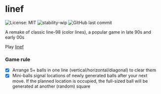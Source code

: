 # linef

![License: MIT](https://img.shields.io/badge/License-MIT-green.svg?style=flat-square)
![stability-wip](https://img.shields.io/badge/stability-wip-yellow.svg?style=flat-square)
![GitHub last commit](https://img.shields.io/github/last-commit/tanialx/linef?color=blue&style=flat-square)

A remake of classic line-98 (color lines), a popular game in late 90s and early 00s

Play [linef](https://tanialx.github.io/linef/)

### Game rule

- [x] Arrange 5+ balls in one line (vertical/horizontal/diagonal) to clear them
- [x] Mini-balls signal locations of newly generated balls after your next move. If the planned location is occupied, the full-sized ball will be generated at another (random) square
